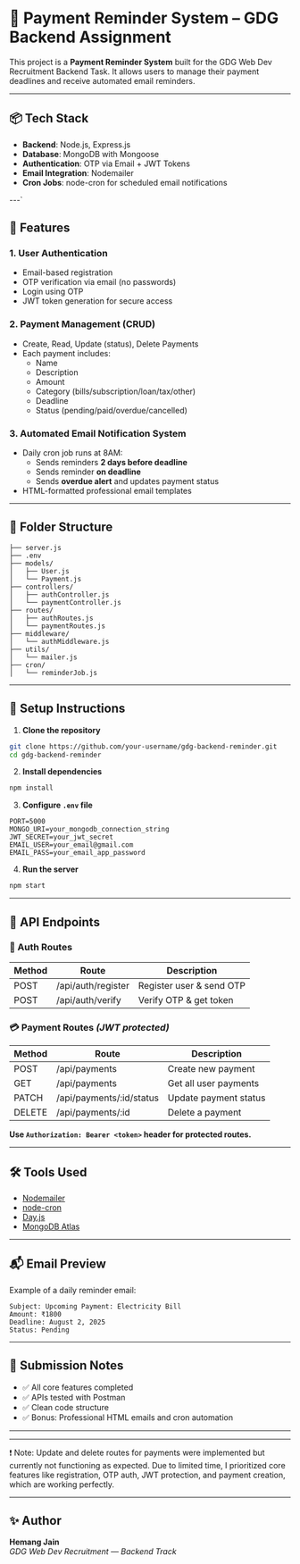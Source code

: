
# 💸 Payment Reminder System – GDG Backend Assignment

This project is a **Payment Reminder System** built for the GDG Web Dev Recruitment Backend Task. It allows users to manage their payment deadlines and receive automated email reminders.

---

## 📦 Tech Stack

- **Backend**: Node.js, Express.js
- **Database**: MongoDB with Mongoose
- **Authentication**: OTP via Email + JWT Tokens
- **Email Integration**: Nodemailer
- **Cron Jobs**: node-cron for scheduled email notifications

---`

## 🔐 Features

### 1. User Authentication
- Email-based registration
- OTP verification via email (no passwords)
- Login using OTP
- JWT token generation for secure access

### 2. Payment Management (CRUD)
- Create, Read, Update (status), Delete Payments
- Each payment includes:
  - Name
  - Description
  - Amount
  - Category (bills/subscription/loan/tax/other)
  - Deadline
  - Status (pending/paid/overdue/cancelled)

### 3. Automated Email Notification System
- Daily cron job runs at 8AM:
  - Sends reminders **2 days before deadline**
  - Sends reminder **on deadline**
  - Sends **overdue alert** and updates payment status
- HTML-formatted professional email templates

---

## 📂 Folder Structure

```
├── server.js
├── .env
├── models/
│   ├── User.js
│   └── Payment.js
├── controllers/
│   ├── authController.js
│   └── paymentController.js
├── routes/
│   ├── authRoutes.js
│   └── paymentRoutes.js
├── middleware/
│   └── authMiddleware.js
├── utils/
│   └── mailer.js
├── cron/
│   └── reminderJob.js
```

---

## 🔧 Setup Instructions

1. **Clone the repository**
```bash
git clone https://github.com/your-username/gdg-backend-reminder.git
cd gdg-backend-reminder
```

2. **Install dependencies**
```bash
npm install
```

3. **Configure `.env` file**
```
PORT=5000
MONGO_URI=your_mongodb_connection_string
JWT_SECRET=your_jwt_secret
EMAIL_USER=your_email@gmail.com
EMAIL_PASS=your_email_app_password
```

4. **Run the server**
```bash
npm start
```

---

## 🔐 API Endpoints

### 🧾 Auth Routes
| Method | Route             | Description           |
|--------|------------------|-----------------------|
| POST   | /api/auth/register | Register user & send OTP |
| POST   | /api/auth/verify   | Verify OTP & get token   |

### 💳 Payment Routes _(JWT protected)_
| Method | Route                      | Description                  |
|--------|----------------------------|------------------------------|
| POST   | /api/payments              | Create new payment           |
| GET    | /api/payments              | Get all user payments        |
| PATCH  | /api/payments/:id/status   | Update payment status        |
| DELETE | /api/payments/:id          | Delete a payment             |

**Use `Authorization: Bearer <token>` header for protected routes.**

---

## 🛠️ Tools Used

- [Nodemailer](https://nodemailer.com/about/)
- [node-cron](https://www.npmjs.com/package/node-cron)
- [Day.js](https://day.js.org/)
- [MongoDB Atlas](https://www.mongodb.com/atlas)

---

## 📬 Email Preview

Example of a daily reminder email:
```
Subject: Upcoming Payment: Electricity Bill
Amount: ₹1800
Deadline: August 2, 2025
Status: Pending
```

---

## 🎯 Submission Notes

- ✅ All core features completed
- ✅ APIs tested with Postman
- ✅ Clean code structure
- ✅ Bonus: Professional HTML emails and cron automation

---


---
❗ Note: Update and delete routes for payments were implemented but currently not functioning as expected. Due to limited time, I prioritized core features like registration, OTP auth, JWT protection, and payment creation, which are working perfectly.

---
## ✨ Author

**Hemang Jain**  
_GDG Web Dev Recruitment — Backend Track_
